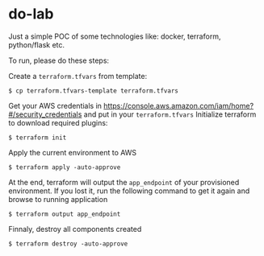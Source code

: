 # do-lab

Just a simple POC of some technologies like: docker, terraform, python/flask etc.

To run, please do these steps:

Create a `terraform.tfvars` from template:
```
$ cp terraform.tfvars-template terraform.tfvars
```

Get your AWS credentials in https://console.aws.amazon.com/iam/home?#/security_credentials and put in your `terraform.tfvars`
Initialize terraform to download required plugins:
```
$ terraform init
```

Apply the current environment to AWS
```
$ terraform apply -auto-approve
```
At the end, terraform will output the `app_endpoint` of your provisioned environment.
If you lost it, run the following command to get it again and browse to running application
```
$ terraform output app_endpoint
```

Finnaly, destroy all components created
```
$ terraform destroy -auto-approve
```
